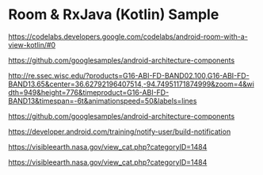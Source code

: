 Room & RxJava (Kotlin) Sample
============================

https://codelabs.developers.google.com/codelabs/android-room-with-a-view-kotlin/#0

https://github.com/googlesamples/android-architecture-components

http://re.ssec.wisc.edu/?products=G16-ABI-FD-BAND02.100,G16-ABI-FD-BAND13.65&center=36.62792196407514,-94.74951171874999&zoom=4&width=949&height=776&timeproduct=G16-ABI-FD-BAND13&timespan=-6t&animationspeed=50&labels=lines

https://github.com/googlesamples/android-architecture-components

https://developer.android.com/training/notify-user/build-notification

https://visibleearth.nasa.gov/view_cat.php?categoryID=1484

https://visibleearth.nasa.gov/view_cat.php?categoryID=1484

